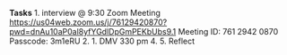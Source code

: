 **Tasks**
	1. interview @ 9:30 Zoom Meeting
	https://us04web.zoom.us/j/76129420870?pwd=dnAu10aP0al8yfYGdlDpGmPEKbUbs9.1
	Meeting ID: 761 2942 0870
	Passcode: 3m1eRU
	2.
	1. DMV 330 pm 
	4.
	5.
Reflect 
